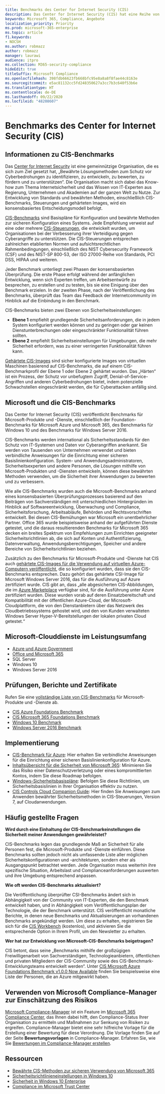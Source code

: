 ```yaml
---
title: Benchmarks des Center for Internet Security (CIS)
description: Das Center for Internet Security (CIS) hat eine Reihe von Benchmarks für Microsoft-Produkte und -Dienste veröffentlicht.
keywords: Microsoft 365, Compliance, Angebote
localization_priority: Priority
ms.prod: microsoft-365-enterprise
ms.topic: article
f1.keywords:
- NOCSH
ms.author: robmazz
author: robmazz
manager: laurawi
audience: itpro
ms.collection: M365-security-compliance
hideEdit: true
titleSuffix: Microsoft Compliance
ms.openlocfilehash: 398fdb66623fb668bfc95e8a8a8f8fae44c8163e
ms.sourcegitcommit: e5ac81132cc5fd248350627a3cc7b3c640f53b6e
ms.translationtype: HT
ms.contentlocale: de-DE
ms.lasthandoff: 09/22/2020
ms.locfileid: "48208607"
---
```

# <a name="center-for-internet-security-cis-benchmarks"></a>Benchmarks des Center for Internet Security (CIS)

## <a name="about-cis-benchmarks"></a>Informationen zu CIS-Benchmarks

Das [Center for Internet Security](https://www.cisecurity.org/) ist eine gemeinnützige Organisation, die es sich zum Ziel gesetzt hat, „Bewährte Lösungsmethoden zum Schutz vor Cyberbedrohungen zu identifizieren, zu entwickeln, zu bewerten, zu fördern und zu unterstützen“. Die Organisation macht sich dabei das Know-how zum Thema Internetsicherheit und das Wissen von IT-Experten aus Regierung, Unternehmen und Akademien auf der ganzen Welt zu Nutze. Zur Entwicklung von Standards und bewährten Methoden, einschließlich CIS-Benchmarks, Steuerungen und gehärteten Images, wird ein konsensbasiertes Entscheidungsmodell befolgt.  
  
[CIS-Benchmarks](https://www.cisecurity.org/cis-benchmarks/) sind Basispläne für Konfiguration und bewährte Methoden zur sicheren Konfiguration eines Systems. Jede Empfehlung verweist auf eine oder mehrere [CIS-Steuerungen](https://www.cisecurity.org/controls/), die entwickelt wurden, um Organisationen bei der Verbesserung ihrer Verteidigung gegen Cyberangriffe zu unterstützen. Die CIS-Steuerungen entsprechen zahlreichen etablierten Normen und aufsichtsrechtlichen Rahmenbedingungen, einschließlich des NIST Cybersecurity Framework (CSF) und des NIST-SP 800-53, der ISO 27000-Reihe von Standards, PCI DSS, HIPAA und weiteren.  
  
Jeder Benchmark unterliegt zwei Phasen der konsensbasierten Überprüfung. Die erste Phase erfolgt während der anfänglichen Entwicklung, wenn sich Experten treffen, um Arbeitsentwürfe zu besprechen, zu erstellen und zu testen, bis sie eine Einigung über den Benchmark erzielen. In der zweiten Phase, nach der Veröffentlichung des Benchmarks, überprüft das Team das Feedback der Internetcommunity im Hinblick auf die Einbindung in den Benchmark.  
  
CIS-Benchmarks bieten zwei Ebenen von Sicherheitseinstellungen:

- **Ebene 1** empfiehlt grundlegende Sicherheitsanforderungen, die in jedem System konfiguriert werden können und zu geringen oder gar keinen Dienstunterbrechungen oder eingeschränkter Funktionalität führen sollten.
- **Ebene 2** empfiehlt Sicherheitseinstellungen für Umgebungen, die mehr Sicherheit erfordern, was zu einer verringerten Funktionalität führen kann.

[Gehärtete CIS-Images](https://www.cisecurity.org/blog/cis-hardened-images-now-in-microsoft-azure-marketplace/) sind sicher konfigurierte Images von virtuellen Maschinen basierend auf CIS-Benchmarks, die auf einem CIS-Benchmarkprofil der Ebene 1 oder Ebene 2 gehärtet wurden. Das „Härten“ ist ein Prozess, der Schutz vor unbefugtem Zugriff, Denial-of-Service-Angriffen und anderen Cyberbedrohungen bietet, indem potenzielle Schwachstellen eingeschränkt werden, die für Cyberattacken anfällig sind.

## <a name="microsoft-and-the-cis-benchmarks"></a>Microsoft und die CIS-Benchmarks

Das Center for Internet Security (CIS) veröffentlicht Benchmarks für Microsoft-Produkte und -Dienste, einschließlich der Foundation-Benchmarks für Microsoft Azure und Microsoft 365, des Benchmarks für Windows 10 und des Benchmarks für Windows Server 2016.  
  
CIS-Benchmarks werden international als Sicherheitsstandards für den Schutz von IT-Systemen und Daten vor Cyberangriffen anerkannt. Sie werden von Tausenden von Unternehmen verwendet und bieten verbindliche Anweisungen für die Einrichtung einer sicheren Basislinienkonfiguration. System- und Anwendungsadministratoren, Sicherheitsexperten und andere Personen, die Lösungen mithilfe von Microsoft-Produkten und -Diensten entwickeln, können diese bewährten Methoden verwenden, um die Sicherheit ihrer Anwendungen zu bewerten und zu verbessern.  
  
Wie alle CIS-Benchmarks wurden auch die Microsoft-Benchmarks anhand eines konsensbasierten Überprüfungsprozesses basierend auf den Beiträgen von Sachverständigen mit unterschiedlichen Hintergründen im Hinblick auf Softwareentwicklung, Überwachung und Compliance, Sicherheitsforschung, Arbeitsabläufe, Behörden und Rechtsvorschriften entwickelt. Bei diesen CIS-Bemühungen war Microsoft ein unentbehrlicher Partner. Office 365 wurde beispielsweise anhand der aufgeführten Dienste getestet, und die daraus resultierenden Benchmarks für Microsoft 365 decken ein breites Spektrum von Empfehlungen zum Einrichten geeigneter Sicherheitsrichtlinien ab, die sich auf Konten und Authentifizierung, Datenverwaltung, Anwendungsberechtigungen, Speicher und andere Bereiche von Sicherheitsrichtlinien beziehen.  
  
Zusätzlich zu den Benchmarks für Microsoft-Produkte und -Dienste hat CIS auch [gehärtete CIS-Images für die Verwendung auf virtuellen Azure-Computern veröffentlicht](https://www.cisecurity.org/blog/cis-hardened-images-now-in-microsoft-azure-marketplace/), die so konfiguriert wurden, dass sie den CIS-Benchmarks entsprechen. Dazu gehört das gehärtete CSI-Image für Microsoft Windows Server 2016, das für die Ausführung auf Azure zertifiziert wurde. CIS gibt an, dass „alle abgesicherten CIS-Abbildungen, die im [Azure Marketplace](https://azuremarketplace.microsoft.com/marketplace/apps?search=center%20for%20internet%20security) verfügbar sind, für die Ausführung unter Azure zertifiziert wurden. Diese wurden vorab auf deren Einsatzbereitschaft und Kompatibilität mit der öffentlichen Azure-Cloud, der Microsoft-Cloudplattform, die von den Dienstanbietern über das Netzwerk des Cloudbetriebssystems gehostet wird, und den von Kunden verwalteten Windows Server Hyper-V-Bereitstellungen der lokalen privaten Cloud getestet.“

## <a name="microsoft-in-scope-cloud-services"></a>Microsoft-Clouddienste im Leistungsumfang

- [Azure und Azure Government](https://aka.ms/AzureCompliance)
- [Office und Microsoft 365](https://aka.ms/o365-compliance-framework)
- SQL Server
- Windows 10
- Windows Server 2016

## <a name="audits-reports-and-certificates"></a>Prüfungen, Berichte und Zertifikate

Rufen Sie eine [vollständige Liste von CIS-Benchmarks](https://www.cisecurity.org/cis-benchmarks/) für Microsoft-Produkte und -Dienste ab.

- [CIS Azure Foundations Benchmark](https://www.cisecurity.org/benchmark/azure/)
- [CIS Microsoft 365 Foundations Benchmark](https://www.cisecurity.org/benchmark/microsoft_office/)
- [Windows 10 Benchmark](https://www.cisecurity.org/benchmark/microsoft_windows_desktop/)
- [Windows Server 2016 Benchmark](https://www.cisecurity.org/benchmark/microsoft_windows_server/)

## <a name="how-to-implement"></a>Implementierung

- [CIS-Benchmark für Azure](https://azure.microsoft.com/mediahandler/files/resourcefiles/cis-microsoft-azure-foundations-security-benchmark/CIS_Microsoft_Azure_Foundations_Benchmark_v1.0.0.pdf): Hier erhalten Sie verbindliche Anweisungen für die Einrichtung einer sicheren Basislinienkonfiguration für Azure.  
- [Inhaltsübersicht für die Sicherheit von Microsoft 365](https://docs.microsoft.com/microsoft-365/security/office-365-security/security-roadmap): Minimieren Sie das Risiko einer Datenschutzverletzung oder eines kompromittierten Kontos, indem Sie diese Roadmap befolgen.
- [Windows-Sicherheitsbasispläne](https://docs.microsoft.com/windows/security/threat-protection/windows-security-baselines): Befolgen Sie diese Richtlinien, um Sicherheitsbasislinien in Ihrer Organisation effektiv zu nutzen.
- [CIS Controls Cloud Companion Guide](https://www.cisecurity.org/white-papers/cis-controls-cloud-companion-guide/): Hier finden Sie Anweisungen zum Anwenden bewährter Sicherheitsmethoden in CIS-Steuerungen, Version 7, auf Cloudanwendungen.

## <a name="frequently-asked-questions"></a>Häufig gestellte Fragen

**Wird durch eine Einhaltung der CIS-Benchmarkeinstellungen die Sicherheit meiner Anwendungen gewährleistet?**

CIS-Benchmarks legen das grundlegende Maß an Sicherheit für alle Personen fest, die Microsoft-Produkte und -Dienste einführen. Diese Benchmarks sollten jedoch nicht als umfassende Liste aller möglichen Sicherheitskonfigurationen und -architekturen, sondern eher als Ausgangspunkt betrachtet werden. Jede Organisation muss weiterhin ihre spezifische Situation, Arbeitslast und Complianceanforderungen auswerten und ihre Umgebung entsprechend anpassen.

**Wie oft werden CIS-Benchmarks aktualisiert?**

Die Veröffentlichung überprüfter CSI-Benchmarks ändert sich in Abhängigkeit von der Community von IT-Experten, die den Benchmark entwickelt haben, und in Abhängigkeit vom Veröffentlichungsplan der Technologie, die der Benchmark unterstützt. CIS veröffentlicht monatliche Berichte, in denen neue Benchmarks und Aktualisierungen an vorhandenen Benchmarks angekündigt werden. Um diese zu erhalten, registrieren Sie sich für die [CIS Workbench](https://workbench.cisecurity.org/) (kostenlos), und aktivieren Sie die entsprechende Option in Ihrem Profil, um den Newsletter zu erhalten.

**Wer hat zur Entwicklung von Microsoft-CIS-Benchmarks beigetragen?**

CIS betont, dass seine „Benchmarks mithilfe der großzügigen Freiwilligenarbeit von Sachverständigen, Technologieanbietern, öffentlichen und privaten Mitgliedern der CIS-Community sowie des CIS-Benchmark-Entwicklungsteams entwickelt werden“. Unter [CIS Microsoft Azure Foundations Benchmark v1.0.0 Now Available](https://www.cisecurity.org/blog/cis-microsoft-azure-foundations-benchmark-v1-0-0-now-available/) finden Sie beispielsweise eine Liste der Personen, die an Azure mitgewirkt haben.

## <a name="use-microsoft-compliance-manager-to-assess-your-risk"></a>Verwenden von Microsoft Compliance-Manager zur Einschätzung des Risikos

[Microsoft Compliance-Manager](compliance-manager.md) ist ein Feature im [Microsoft 365 Compliance Center](microsoft-365-compliance-center.md), das Ihnen dabei hilft, den Compliance-Status Ihrer Organisation zu ermitteln und Maßnahmen zur Senkung von Risiken zu ergreifen. Compliance-Manager bietet eine sehr hilfreiche Vorlage für die Erstellung einer Bewertung für diese Verordnung. Die Vorlage finden Sie auf der Seite **Bewertungsvorlagen** in Compliance-Manager. Erfahren Sie, wie Sie [Bewertungen im Compliance-Manager erstellen](compliance-manager-assessments.md).

## <a name="resources"></a>Ressourcen

- [Bewährte CIS-Methoden zur sicheren Verwendung von Microsoft 365](https://www.microsoft.com/security/blog/2019/01/10/best-practices-for-securely-using-microsoft-365-the-cis-microsoft-365-foundations-benchmark-now-available/)
- [Sicherheitsrichtlinieneinstellungen in Windows 10](https://docs.microsoft.com/windows/security/threat-protection/security-policy-settings/security-policy-settings)
- [Sicherheit in Windows 10 Enterprise](https://docs.microsoft.com/windows/security/index)
- [Compliance im Microsoft Trust Center](https://www.microsoft.com/trust-center/compliance/compliance-overview)
